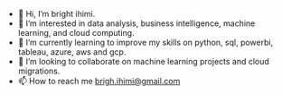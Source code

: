 - 👋 Hi, I’m bright ihimi.
- 👀 I’m interested in data analysis, business intelligence, machine learning, and cloud computing.
- 🌱 I’m currently learning to improve my skills on python, sql, powerbi, tableau, azure, aws and gcp.
- 💞️ I’m looking to collaborate on machine learning projects and cloud migrations.
- 📫 How to reach me brigh.ihimi@gmail.com

<!---
bright-ihimi/bright-ihimi is a ✨ special ✨ repository because its `README.md` (this file) appears on your GitHub profile.
You can click the Preview link to take a look at your changes.
--->
